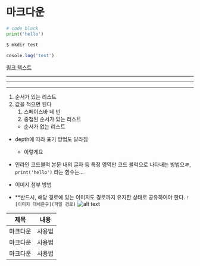 # 마크다운

```python
# code block
print('hello')
```
```bash
$ mkdir test
```
```javascript
cosole.log('test')
```

[링크 텍스트](www.google.com)

---
---
---

1. 순서가 있는 리스트
2. 값을 적으면 된다
    1. 스페이스바 네 번
    2. 중첩된 순서가 있는 리스트
    - 순서가 없는 리스트

- depth에 따라 표기 방법도 달라짐
  - 이렇게요

- 인라인 코드블럭
본문 내의 글자 둥 특정 영역만 코드 블럭으로 나타내는 방법으ㄹ, `print('hello')` 라는 함수는...


- 이미지 첨부 방법
- **반드시, 해당 경로에 있는 이미지도 경로까지 유지한 상태로 공유하여야 한다.
`![이미지 대체문구](파일 경로)`
![alt text](assets/image.png)

|제목|내용|
|---|---|
|마크다운|사용법|
|마크다운|사용법|
|마크다운|사용법|

